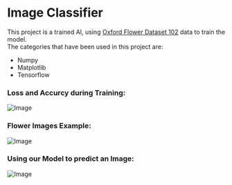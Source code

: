 # Image Classifier
This project is a trained AI, using <a href="https://www.tensorflow.org/datasets/catalog/oxford_flowers102">Oxford Flower Dataset 102</a> data to train the model.  
The categories that have been used in this project are:
  - Numpy
  - Matplotlib
  - Tensorflow

### Loss and Accurcy during Training:
![Image](https://github.com/user-attachments/assets/586ce7aa-5083-4ba5-9780-67abe2d9f165)

### Flower Images Example:
![Image](https://github.com/user-attachments/assets/79c97977-e86b-4822-befc-a58c34407dbf)

### Using our Model to predict an Image:
![Image](https://github.com/user-attachments/assets/0547cf4e-445c-45d0-a47c-a0d8aee534c2)
